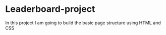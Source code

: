 # Leaderboard-project
In this project I am going to build the basic page structure using HTML and CSS
